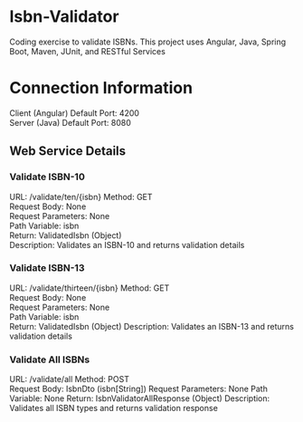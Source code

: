 # Isbn-Validator
Coding exercise to validate ISBNs. This project uses Angular, Java, Spring Boot, Maven, JUnit, and RESTful Services

# Connection Information
Client (Angular) Default Port: 4200   
Server (Java) Default Port: 8080

## Web Service Details
### Validate ISBN-10
URL: /validate/ten/{isbn}
Method: GET  
Request Body: None  
Request Parameters: None  
Path Variable: isbn  
Return: ValidatedIsbn (Object)    
Description: Validates an ISBN-10 and returns validation details

### Validate ISBN-13
URL: /validate/thirteen/{isbn}
Method: GET  
Request Body: None  
Request Parameters: None  
Path Variable: isbn  
Return: ValidatedIsbn (Object)
Description: Validates an ISBN-13 and returns validation details

### Validate All ISBNs
URL: /validate/all
Method: POST  
Request Body: IsbnDto (isbn[String])
Request Parameters: None
Path Variable: None
Return: IsbnValidatorAllResponse (Object)
Description: Validates all ISBN types and returns validation response
